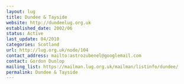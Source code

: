 ```yaml
---
layout: lug
title: Dundee & Tayside
website: http://dundeelug.org.uk
established_date: 2002/06
status: Active
last_update: 04/2010
categories: Scotland
url: http://lug.org.uk/node/104
contact_address: mailto:astrozubenel@googlemail.com
contact: Gordon Dunlop
mailing_list: https://mailman.lug.org.uk/mailman/listinfo/dundee/
permalink: Dundee & Tayside
---
```

